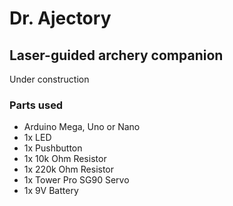 # Dr. Ajectory
## Laser-guided archery companion

Under construction

### Parts used
- Arduino Mega, Uno or Nano
- 1x LED
- 1x Pushbutton
- 1x 10k Ohm Resistor
- 1x 220k Ohm Resistor
- 1x Tower Pro SG90 Servo
- 1x 9V Battery